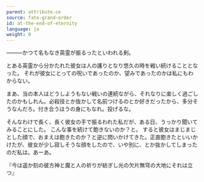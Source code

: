 ```yaml
---
parent: attribute.ce
source: fate-grand-order
id: at-the-end-of-eternity
language: ja
weight: 0
---
```


―――かつて名もなき英霊が振るったといわれる剣。

とある英霊から分かたれた彼女は人の護りとなり悠久の時を戦い続けることとなった。
それが彼女にとっての呪いであったのか、望みであったのかは私にもわからない。

まあ、当の本人はどうしようもない戦いの連続ながら、それなりに楽しく過ごしたのかもしれん。必殺技とか抜かして名前つけるのとか好きだったから、多分そうなんだろ。付き合うほうの身にもなれ。投げるな。

そんなわけで長く、長く彼女の手で振るわれた私だが、ある日、うっかり聞いてみることにした。
こんな事を続けて飽きないのか？と。
すると彼女はまじまじとした顔で、おまえは飽きたのか？と逆に問いかけてきた。正直飽きたといいかけたが、彼女が少し寂しそうな顔をしたので、いや別に、とか抜かしてしまったのだ私は。あーあ。

『今は遥か刻の彼方神と魔と人の祈りが紡ぎし光の欠片無穹の大地にそれは立つ』
